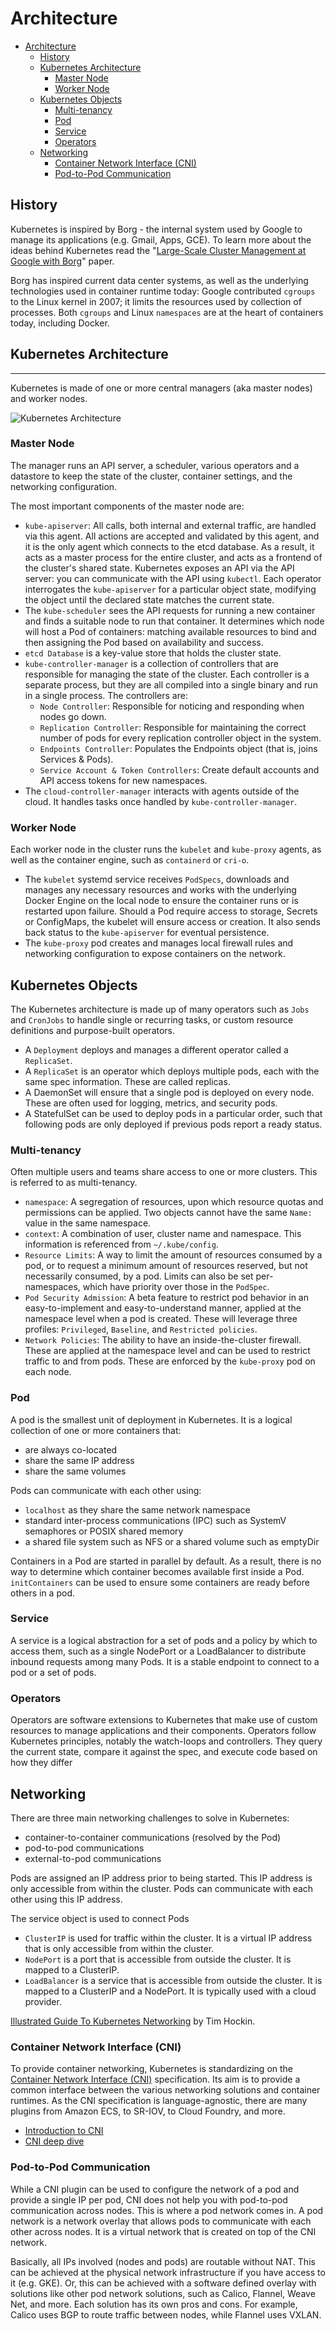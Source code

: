 # Architecture

- [Architecture](#architecture)
  - [History](#history)
  - [Kubernetes Architecture](#kubernetes-architecture)
    - [Master Node](#master-node)
    - [Worker Node](#worker-node)
  - [Kubernetes Objects](#kubernetes-objects)
    - [Multi-tenancy](#multi-tenancy)
    - [Pod](#pod)
    - [Service](#service)
    - [Operators](#operators)
  - [Networking](#networking)
    - [Container Network Interface (CNI)](#container-network-interface-cni)
    - [Pod-to-Pod Communication](#pod-to-pod-communication)



## History
Kubernetes is inspired by Borg - the internal system used by Google to manage its applications (e.g. Gmail, Apps, GCE). To learn more about the ideas behind Kubernetes read the "[Large-Scale Cluster Management at Google with Borg](https://research.google/pubs/pub43438/)" paper. 

Borg has inspired current data center systems, as well as the underlying technologies used in container runtime today: Google contributed `cgroups` to the Linux kernel in 2007; it limits the resources used by collection of processes. Both `cgroups` and Linux `namespaces` are at the heart of containers today, including Docker.

## Kubernetes Architecture
****
Kubernetes is made of one or more central managers (aka master nodes) and worker nodes. 

![Kubernetes Architecture](./Kubernetes_Architecture.png "Kubernetes Architecture")

### Master Node
The manager runs an API server, a scheduler, various operators and a datastore to keep the state of the cluster, container settings, and the networking configuration.

The most important components of the master node are:

- `kube-apiserver`: All calls, both internal and external traffic, are handled via this agent. All actions are accepted and validated by this agent, and it is the only agent which connects to the etcd database. As a result, it acts as a master process for the entire cluster, and acts as a frontend of the cluster's shared state. Kubernetes exposes an API via the API server: you can communicate with the API using `kubectl`. Each operator interrogates the `kube-apiserver` for a particular object state, modifying the object until the declared state matches the current state.  
- The `kube-scheduler` sees the API requests for running a new container and finds a suitable node to run that container. It determines which node will host a Pod of containers: matching available resources to bind and then assigning the Pod based on availability and success. 
- `etcd Database` is a key-value store that holds the cluster state. 
- `kube-controller-manager` is a collection of controllers that are responsible for managing the state of the cluster. Each controller is a separate process, but they are all compiled into a single binary and run in a single process. The controllers are:
  - `Node Controller`: Responsible for noticing and responding when nodes go down.
  - `Replication Controller`: Responsible for maintaining the correct number of pods for every replication controller object in the system.
  - `Endpoints Controller`: Populates the Endpoints object (that is, joins Services & Pods).
  - `Service Account & Token Controllers`: Create default accounts and API access tokens for new namespaces.
- The `cloud-controller-manager` interacts with agents outside of the cloud. It handles tasks once handled by `kube-controller-manager`. 

### Worker Node
Each worker node in the cluster runs the `kubelet` and `kube-proxy` agents,  as well as the container engine, such as `containerd` or `cri-o`.
- The `kubelet` systemd service receives `PodSpecs`, downloads and manages any necessary resources and works with the underlying Docker Engine on the local node to ensure the container runs or is restarted upon failure. Should a Pod require access to storage, Secrets or ConfigMaps, the kubelet will ensure access or creation. It also sends back status to the `kube-apiserver` for eventual persistence.
- The `kube-proxy` pod creates and manages local firewall rules and networking configuration to expose containers on the network.


## Kubernetes Objects
The Kubernetes architecture is made up of many operators such as `Jobs` and `CronJobs` to handle single or recurring tasks, or custom resource definitions and purpose-built operators.
  - A `Deployment` deploys and manages a different operator called a `ReplicaSet`. 
  - A `ReplicaSet` is an operator which deploys multiple pods, each with the same spec information. These are called replicas.
  - A DaemonSet will ensure that a single pod is deployed on every node. These are often used for logging, metrics, and security pods. 
  - A StatefulSet can be used to deploy pods in a particular order, such that following pods are only deployed if previous pods report a ready status.

### Multi-tenancy
Often multiple users and teams share access to one or more clusters. This is referred to as multi-tenancy. 
- `namespace`: A segregation of resources, upon which resource quotas and permissions can be applied. Two objects cannot have the same `Name:` value in the same namespace.
- `context`: A combination of user, cluster name and namespace. This information is referenced from `~/.kube/config`.
- `Resource Limits`: A way to limit the amount of resources consumed by a pod, or to request a minimum amount of resources reserved, but not necessarily consumed, by a pod. Limits can also be set per-namespaces, which have priority over those in the `PodSpec`.
- `Pod Security Admission`: A beta feature to restrict pod behavior in an easy-to-implement and easy-to-understand manner, applied at the namespace level when a pod is created. These will leverage three profiles: `Privileged`, `Baseline`, and `Restricted policies`.
- `Network Policies`: The ability to have an inside-the-cluster firewall. These are applied at the namespace level and can be used to restrict traffic to and from pods. These are enforced by the `kube-proxy` pod on each node.

### Pod
A pod is the smallest unit of deployment in Kubernetes. It is a logical collection of one or more containers that:
- are always co-located
- share the same IP address
- share the same volumes

Pods can communicate with each other using:
- `localhost` as they share the same network namespace
- standard inter-process communications (IPC) such as SystemV semaphores or POSIX shared memory
- a shared file system such as NFS or a shared volume such as emptyDir

Containers in a Pod are started in parallel by default. As a result, there is no way to determine which container becomes available first inside a Pod. `initContainers` can be used to ensure some containers are ready before others in a pod. 

### Service
A service is a logical abstraction for a set of pods and a policy by which to access them, such as a single NodePort or a LoadBalancer to distribute inbound requests among many Pods. It is a stable endpoint to connect to a pod or a set of pods. 

### Operators
Operators are software extensions to Kubernetes that make use of custom resources to manage applications and their components. Operators follow Kubernetes principles, notably the  watch-loops and controllers. They query the current state, compare it against the spec, and execute code based on how they differ

## Networking
There are three main networking challenges to solve in Kubernetes:
- container-to-container communications (resolved by the Pod)
- pod-to-pod communications
- external-to-pod communications

Pods are assigned an IP address prior to being started. This IP address is only accessible from within the cluster. Pods can communicate with each other using this IP address.

The service object is used to connect Pods
- `ClusterIP` is used for traffic within the cluster. It is a virtual IP address that is only accessible from within the cluster.
- `NodePort` is a port that is accessible from outside the cluster. It is mapped to a ClusterIP.
- `LoadBalancer` is a service that is accessible from outside the cluster. It is mapped to a ClusterIP and a NodePort. It is typically used with a cloud provider.


[Illustrated Guide To Kubernetes Networking](https://speakerdeck.com/thockin/illustrated-guide-to-kubernetes-networking) by Tim Hockin.

### Container Network Interface (CNI)
To provide container networking, Kubernetes is standardizing on the [Container Network Interface (CNI)](https://github.com/containernetworking/cni) specification. Its aim is to provide a common interface between the various networking solutions and container runtimes. As the CNI specification is language-agnostic, there are many plugins from Amazon ECS, to SR-IOV, to Cloud Foundry, and more.
- [Introduction to CNI](https://youtu.be/YjjrQiJOyME)
- [CNI deep dive](https://youtu.be/zChkx-AB5Xc)

### Pod-to-Pod Communication
While a CNI plugin can be used to configure the network of a pod and provide a single IP per pod, CNI does not help you with pod-to-pod communication across nodes. This is where a pod network comes in. A pod network is a network overlay that allows pods to communicate with each other across nodes. It is a virtual network that is created on top of the CNI network.

Basically, all IPs involved (nodes and pods) are routable without NAT. This can be achieved at the physical network infrastructure if you have access to it (e.g. GKE). Or, this can be achieved with a software defined overlay with solutions like other pod network solutions, such as Calico, Flannel, Weave Net, and more. Each solution has its own pros and cons. For example, Calico uses BGP to route traffic between nodes, while Flannel uses VXLAN.
